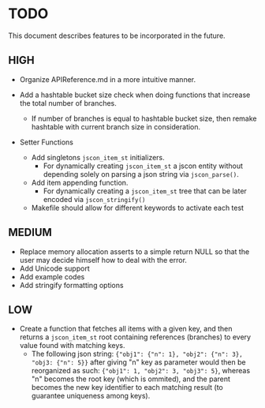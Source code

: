 # TODO

This document describes features to be incorporated in the future.

## HIGH

- Organize APIReference.md in a more intuitive manner.
- Add a hashtable bucket size check when doing functions that increase the total number of branches.
  - If number of branches is equal to hashtable bucket size, then remake hashtable with current branch size in consideration.

- Setter Functions
  - Add singletons `jscon_item_st` initializers.
    - For dynamically creating `jscon_item_st` a jscon entity without depending solely on parsing a json string via `jscon_parse()`.
  - Add item appending function.
    - For dynamically creating a `jscon_item_st` tree that can be later encoded via `jscon_stringify()`
  - Makefile should allow for different keywords to activate each test

## MEDIUM

- Replace memory allocation asserts to a simple return NULL so that the user may decide himself how to deal with the error.
- Add Unicode support
- Add example codes
- Add stringify formatting options

## LOW

- Create a function that fetches all items with a given key, and then returns a `jscon_item_st` root containing references (branches) to every value found with matching keys.
  - The following json string: `{"obj1": {"n": 1}, "obj2": {"n": 3}, "obj3: {"n": 5}}` after giving "n" key as parameter would then be reorganized as such: `{"obj1": 1, "obj2": 3, "obj3": 5}`, whereas "n" becomes the root key (which is ommited), and the parent becomes the new key identifier to each matching result (to guarantee uniqueness among keys).

  

